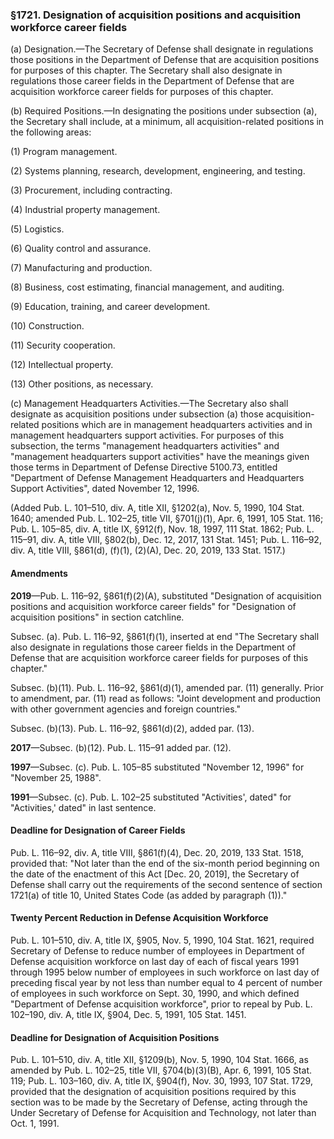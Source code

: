 ### §1721. Designation of acquisition positions and acquisition workforce career fields ###

(a) Designation.—The Secretary of Defense shall designate in regulations those positions in the Department of Defense that are acquisition positions for purposes of this chapter. The Secretary shall also designate in regulations those career fields in the Department of Defense that are acquisition workforce career fields for purposes of this chapter.

(b) Required Positions.—In designating the positions under subsection (a), the Secretary shall include, at a minimum, all acquisition-related positions in the following areas:

(1) Program management.

(2) Systems planning, research, development, engineering, and testing.

(3) Procurement, including contracting.

(4) Industrial property management.

(5) Logistics.

(6) Quality control and assurance.

(7) Manufacturing and production.

(8) Business, cost estimating, financial management, and auditing.

(9) Education, training, and career development.

(10) Construction.

(11) Security cooperation.

(12) Intellectual property.

(13) Other positions, as necessary.

(c) Management Headquarters Activities.—The Secretary also shall designate as acquisition positions under subsection (a) those acquisition-related positions which are in management headquarters activities and in management headquarters support activities. For purposes of this subsection, the terms "management headquarters activities" and "management headquarters support activities" have the meanings given those terms in Department of Defense Directive 5100.73, entitled "Department of Defense Management Headquarters and Headquarters Support Activities", dated November 12, 1996.

(Added Pub. L. 101–510, div. A, title XII, §1202(a), Nov. 5, 1990, 104 Stat. 1640; amended Pub. L. 102–25, title VII, §701(j)(1), Apr. 6, 1991, 105 Stat. 116; Pub. L. 105–85, div. A, title IX, §912(f), Nov. 18, 1997, 111 Stat. 1862; Pub. L. 115–91, div. A, title VIII, §802(b), Dec. 12, 2017, 131 Stat. 1451; Pub. L. 116–92, div. A, title VIII, §861(d), (f)(1), (2)(A), Dec. 20, 2019, 133 Stat. 1517.)

#### Amendments ####

**2019**—Pub. L. 116–92, §861(f)(2)(A), substituted "Designation of acquisition positions and acquisition workforce career fields" for "Designation of acquisition positions" in section catchline.

Subsec. (a). Pub. L. 116–92, §861(f)(1), inserted at end "The Secretary shall also designate in regulations those career fields in the Department of Defense that are acquisition workforce career fields for purposes of this chapter."

Subsec. (b)(11). Pub. L. 116–92, §861(d)(1), amended par. (11) generally. Prior to amendment, par. (11) read as follows: "Joint development and production with other government agencies and foreign countries."

Subsec. (b)(13). Pub. L. 116–92, §861(d)(2), added par. (13).

**2017**—Subsec. (b)(12). Pub. L. 115–91 added par. (12).

**1997**—Subsec. (c). Pub. L. 105–85 substituted "November 12, 1996" for "November 25, 1988".

**1991**—Subsec. (c). Pub. L. 102–25 substituted "Activities', dated" for "Activities,' dated" in last sentence.

#### Deadline for Designation of Career Fields ####

Pub. L. 116–92, div. A, title VIII, §861(f)(4), Dec. 20, 2019, 133 Stat. 1518, provided that: "Not later than the end of the six-month period beginning on the date of the enactment of this Act [Dec. 20, 2019], the Secretary of Defense shall carry out the requirements of the second sentence of section 1721(a) of title 10, United States Code (as added by paragraph (1))."

#### Twenty Percent Reduction in Defense Acquisition Workforce ####

Pub. L. 101–510, div. A, title IX, §905, Nov. 5, 1990, 104 Stat. 1621, required Secretary of Defense to reduce number of employees in Department of Defense acquisition workforce on last day of each of fiscal years 1991 through 1995 below number of employees in such workforce on last day of preceding fiscal year by not less than number equal to 4 percent of number of employees in such workforce on Sept. 30, 1990, and which defined "Department of Defense acquisition workforce", prior to repeal by Pub. L. 102–190, div. A, title IX, §904, Dec. 5, 1991, 105 Stat. 1451.

#### Deadline for Designation of Acquisition Positions ####

Pub. L. 101–510, div. A, title XII, §1209(b), Nov. 5, 1990, 104 Stat. 1666, as amended by Pub. L. 102–25, title VII, §704(b)(3)(B), Apr. 6, 1991, 105 Stat. 119; Pub. L. 103–160, div. A, title IX, §904(f), Nov. 30, 1993, 107 Stat. 1729, provided that the designation of acquisition positions required by this section was to be made by the Secretary of Defense, acting through the Under Secretary of Defense for Acquisition and Technology, not later than Oct. 1, 1991.